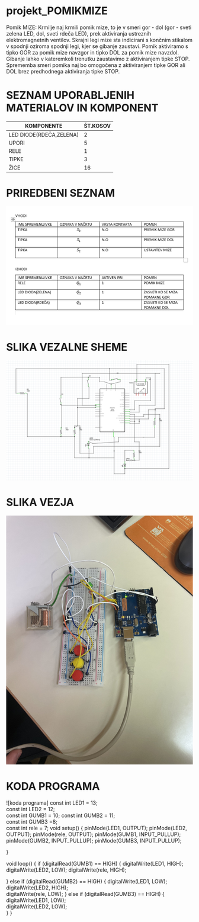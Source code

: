 # projekt_POMIKMIZE
Pomik MIZE: Krmilje naj krmili pomik mize, to je v smeri gor - dol (gor - sveti zelena LED, dol, sveti rdeča LED), prek aktiviranja ustreznih elektromagnetnih ventilov. Skrajni legi mize sta indicirani s končnim stikalom v spodnji oziroma spodnji legi, kjer se gibanje zaustavi. Pomik aktiviramo s tipko GOR za pomik mize navzgor in tipko DOL za pomik mize navzdol. Gibanje lahko v kateremkoli trenutku zaustavimo z aktiviranjem tipke STOP. Sprememba smeri pomika naj bo omogočena z aktiviranjem tipke GOR ali DOL brez predhodnega aktiviranja tipke STOP.
# SEZNAM UPORABLJENIH MATERIALOV IN KOMPONENT
| KOMPONENTE | ŠT.KOSOV | 
| --- | --- |
| LED DIODE(RDEČA,ZELENA) | 2 |
| UPORI | 5 |
| RELE | 1 |
| TIPKE | 3 |
| ŽICE | 16 |
# PRIREDBENI SEZNAM
![priredbeni seznam](https://raw.githubusercontent.com/Pitaxx/projekt_POMIKMIZE/main/Posnetek%20zaslona%202023-04-11%20114925.png)
# SLIKA VEZALNE SHEME
![slika vezalne sheme](https://raw.githubusercontent.com/Pitaxx/projekt_POMIKMIZE/main/pomik%20mize%20schematic.png)
# SLIKA VEZJA
![slika vezja](https://raw.githubusercontent.com/Pitaxx/projekt_POMIKMIZE/main/SLIKA%20VEZJA.png)
# KODA PROGRAMA
![koda programa]
const int LED1 = 13;  
const int LED2 = 12;  
const int GUMB1 = 10;
const int GUMB2 = 11;  
const int GUMB3 =8;  
const int rele = 7;
void setup() {
  pinMode(LED1, OUTPUT);
  pinMode(LED2, OUTPUT);
  pinMode(rele, OUTPUT);
  pinMode(GUMB1, INPUT_PULLUP);
  pinMode(GUMB2, INPUT_PULLUP);
  pinMode(GUMB3, INPUT_PULLUP);

}

void loop() {
  if (digitalRead(GUMB1) == HIGH) {
    digitalWrite(LED1, HIGH);  
    digitalWrite(LED2, LOW);
    digitalWrite(rele, HIGH);
  
  }
  else if (digitalRead(GUMB2) == HIGH) {
    digitalWrite(LED1, LOW);   
    digitalWrite(LED2, HIGH);  
    digitalWrite(rele, LOW);
  }
  else if (digitalRead(GUMB3) == HIGH) {
    digitalWrite(LED1, LOW);  
    digitalWrite(LED2, LOW);  
  }
}

